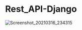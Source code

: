 
# Rest_API-Django

![Screenshot_20210316_234315](https://user-images.githubusercontent.com/43230510/111377678-002a3980-86b2-11eb-824e-a65015fb1fac.png)


